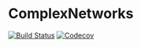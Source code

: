 # ComplexNetworks

[![Build Status](https://travis-ci.com/zierennberg/ComplexNetworks.jl.svg?branch=master)](https://travis-ci.com/zierennberg/ComplexNetworks.jl)
[![Codecov](https://codecov.io/gh/zierennberg/ComplexNetworks.jl/branch/master/graph/badge.svg)](https://codecov.io/gh/zierennberg/ComplexNetworks.jl)
